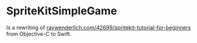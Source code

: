 SpriteKitSimpleGame
===================

Is a rewriting of [raywenderlich.com/42699/spritekit-tutorial-for-beginners](http://www.raywenderlich.com/42699/spritekit-tutorial-for-beginners) from Objective-C to Swift.
